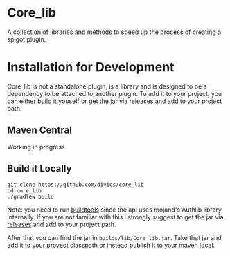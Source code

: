 # Core_lib

A collection of libraries and methods to speed up the process of creating a spigot plugin.

# Installation for Development

Core_lib is not a standalone plugin, is a library and is designed to be a dependency to be attached to another plugin. To add it to your project, you can either [build it](ttps://github.com/divios/core_lib#build-it-locally) youself or get the jar via [releases](https://github.com/divios/core_lib/releases) and add to your project path.

## Maven Central

Working in progress

## Build it Locally

```
git clone https://github.com/divios/core_lib
cd core_lib
./gradlew build
```

Note: you need to run [buildtools](https://www.spigotmc.org/wiki/buildtools/) since the api uses mojand's Authlib library internally. If you are not familiar with this i strongly suggest to get the jar via [releases](https://github.com/divios/core_lib/releases) and add to your project path.

After that you can find the jar in `builds/lib/Core_lib.jar`. Take that jar and add it to your proyect classpath or instead publish it to your maven local.

